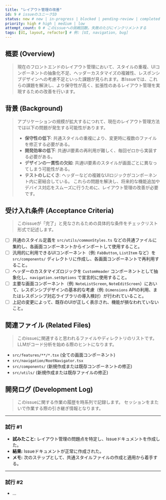 ```yaml
---
title: "レイアウト管理の改善"
id: 9 # issueのユニークID
status: new # new | in-progress | blocked | pending-review | completed
priority: high # high | medium | low
attempt_count: 0 # このissueへの挑戦回数。失敗のたびにインクリメントする
tags: [UI, layout, refactor] # 例: [UI, navigation, bug]
---
```


## 概要 (Overview)

> 現在のフロントエンドのレイアウト管理において、スタイルの重複、UIコンポーネントの抽象化不足、ヘッダーカスタマイズの複雑性、レスポンシブデザインへの考慮不足といった課題が見られます。本Issueでは、これらの課題を解決し、より保守性が高く、拡張性のあるレイアウト管理を実現するための改善を行います。

## 背景 (Background)

> アプリケーションの規模が拡大するにつれて、現在のレイアウト管理方法では以下の問題が発生する可能性があります。
> - **保守性の低下**: 共通スタイルの重複により、変更時に複数のファイルを修正する必要がある。
> - **開発効率の低下**: 共通UI要素の再利用が難しく、毎回ゼロから実装する必要がある。
> - **デザインの一貫性の欠如**: 共通UI要素のスタイルが画面ごとに異なってしまう可能性がある。
> - **テストのしにくさ**: ヘッダーなどの複雑なUIロジックがコンポーネント内に密結合している。
> これらの問題を解決し、将来的な機能追加やデバイス対応をスムーズに行うために、レイアウト管理の改善が必要です。

## 受け入れ条件 (Acceptance Criteria)

> このissueが「完了」と見なされるための具体的な条件をチェックリスト形式で記述します。

- [ ] 共通のスタイル定義を `src/utils/commonStyles.ts` などの共通ファイルに集約し、各画面コンポーネントからインポートして使用すること。
- [ ] 汎用的に利用できるUIコンポーネント（例: `FabButton`, `ListItem` など）を `src/components/` ディレクトリに作成し、各画面コンポーネントで再利用すること。
- [ ] ヘッダーのカスタマイズロジックを `CustomHeader` コンポーネントとして抽象化し、`navigation.setOptions` で宣言的に使用すること。
- [ ] 主要な画面コンポーネント（例: `NoteListScreen`, `NoteEditScreen`）において、レスポンシブデザインの基本的な考慮（例: `Dimensions` APIの利用、またはレスポンシブ対応ライブラリの導入検討）が行われていること。
- [ ] 上記の変更によって、既存のUIが正しく表示され、機能が損なわれていないこと。

## 関連ファイル (Related Files)

> このissueに関連すると思われるファイルやディレクトリのリストです。
> LLMがコード分析を始める際のヒントになります。

- `src/features/**/*.tsx` (全ての画面コンポーネント)
- `src/navigation/RootNavigator.tsx`
- `src/components/` (新規作成または既存コンポーネントの修正)
- `src/utils/` (新規作成または既存ファイルの修正)

## 開発ログ (Development Log)

> このissueに関する作業の履歴を時系列で記録します。
> セッションをまたいで作業する際の引き継ぎ情報となります。

---
### 試行 #1

- **試みたこと:** レイアウト管理の問題点を特定し、Issueドキュメントを作成した。
- **結果:** Issueドキュメントが正常に作成された。
- **メモ:** 次のステップとして、共通スタイルファイルの作成と適用から着手する。

---
### 試行 #2

- ...
